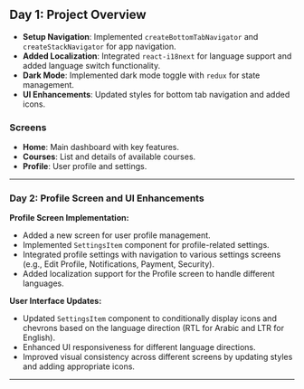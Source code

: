 

## Day 1: Project Overview

- **Setup Navigation**: Implemented `createBottomTabNavigator` and `createStackNavigator` for app navigation.
- **Added Localization**: Integrated `react-i18next` for language support and added language switch functionality.
- **Dark Mode**: Implemented dark mode toggle with `redux` for state management.
- **UI Enhancements**: Updated styles for bottom tab navigation and added icons.

### Screens

- **Home**: Main dashboard with key features.
- **Courses**: List and details of available courses.
- **Profile**: User profile and settings.



---

### Day 2: Profile Screen and UI Enhancements

**Profile Screen Implementation:**
- Added a new screen for user profile management.
- Implemented `SettingsItem` component for profile-related settings.
- Integrated profile settings with navigation to various settings screens (e.g., Edit Profile, Notifications, Payment, Security).
- Added localization support for the Profile screen to handle different languages.

**User Interface Updates:**
- Updated `SettingsItem` component to conditionally display icons and chevrons based on the language direction (RTL for Arabic and LTR for English).
- Enhanced UI responsiveness for different language directions.
- Improved visual consistency across different screens by updating styles and adding appropriate icons.

---




